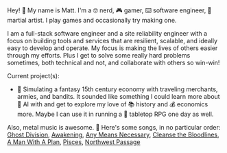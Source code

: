 Hey! 👋 My name is Matt. I'm a 🤓 nerd, 🎮 gamer, ⌨️ software engineer, 🎨 martial artist. I play games and occasionally try making one.

I am a full-stack software engineer and a site reliability engineer with a focus on building tools and services that are resilient, scalable, and ideally easy to develop and operate. My focus is making the lives of others easier through my efforts. Plus I get to solve some really hard problems sometimes, both technical and not, and collaborate with others so win-win!

Current project(s):
- 🏰 Simulating a fantasy 15th century economy with traveling merchants, armies, and bandits. It sounded like something I could learn more about 🤖 AI with and get to explore my love of 📚 history and 💰 economics more. Maybe I can use it in running a 🎲 tabletop RPG one day as well.

Also, metal music is awesome. :metal: Here's some songs, in no particular order: [Ghost Division](https://www.youtube.com/watch?v=9FkYxnm70vg), [Awakening](https://www.youtube.com/watch?v=gqUPGa15Oto), [Any Means Necessary](https://www.youtube.com/watch?v=vkmlujV-TvU), [Cleanse the Bloodlines](https://www.youtube.com/watch?v=PfSL-6YExzk), [A Man With A Plan](https://www.youtube.com/watch?v=bc0sJvtKrRM), [Pisces](https://www.youtube.com/watch?v=SQNtGoM3FVU), [Northwest Passage](https://www.youtube.com/watch?v=XRD3vrSLPaw)

<!--
**mkava/mkava** is a ✨ _special_ ✨ repository because its `README.md` (this file) appears on your GitHub profile.

Here are some ideas to get you started:

- 🔭 I’m currently working on ...
- 🌱 I’m currently learning ...
- 👯 I’m looking to collaborate on ...
- 🤔 I’m looking for help with ...
- 💬 Ask me about ...
- 📫 How to reach me: ...
- 😄 Pronouns: ...
- ⚡ Fun fact: ...
-->
